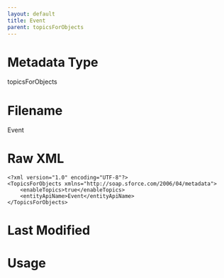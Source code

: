 ```yaml
---
layout: default
title: Event
parent: topicsForObjects
---
```

# Metadata Type
topicsForObjects


# Filename 
Event


# Raw XML
```
<?xml version="1.0" encoding="UTF-8"?>
<TopicsForObjects xmlns="http://soap.sforce.com/2006/04/metadata">
    <enableTopics>true</enableTopics>
    <entityApiName>Event</entityApiName>
</TopicsForObjects>
```


# Last Modified


# Usage
